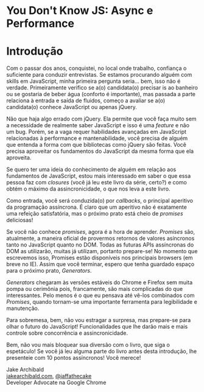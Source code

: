 # You Don't Know JS: Async e Performance
# Introdução

Com o passar dos anos, conquistei, no local onde trabalho, confiança o suficiente para conduzir entrevistas. Se estamos procurando alguém com skills em JavaScript, minha primeira pergunta seria... bem, isso não é verdade. Primeiramente verifico se a(o) candidata(o) precisar is ao banheiro ou se gostaria de beber água (conforto é importante), mas passada a parte relaciona à entrada e saída de fluidos, começo a avaliar se a(o) candidata(o) conhece JavaScript ou apenas jQuery.

Não que haja algo errado com jQuery. Ela permite que você faça muito sem a necessidade de realmente saber JavaScript e isso é uma *feature* e não um bug. Porém, se a vaga requer habilidades avançadas em JavaScript relacionadas à performance e mantenabilidade, você precisa de alguém que entenda a forma com que bibliotecas como jQuery são feitas. Você precisa aproveitar os fundamentos do JavaScript da mesma forma que ela aproveita.

Se quero ter uma ideia do conhecimento de alguém em relação aos fundamentos de JavaScript, estou mais interessado em saber o que essa pessoa faz com *closures* (você já leu este livro da série, certo?) e como obtém o máximo da assincronicidade, o que nos leva a este livro.

Como entrada, você será conduzida(o) por *callbacks*, o principal aperitivo da programação assíncrona. É claro que um aperitivo não é exatamente uma refeição satisfatória, mas o próximo prato está cheio de *promises* deliciosas!

Se você não conhece *promises*, agora é a hora de aprender. *Promises* são, atualmente, a maneira oficial de provermos retornos de valores asíncronos tanto no JavaScript quanto no DOM. Todas as futuras APIs assíncronas do DOM as utilizarão, muitas já utilizam, portanto prepare-se! No momento que escrevemos isso, Promises estão disponíveis nos principais browsers (em breve no IE). Assim que você terminar, espero que tenha guardado espaço para o próximo prato, *Generators*.

*Generators* chegaram às versões estáveis do Chrome e Firefox sem muita pompa ou cerimônia pois, francamente, são mais complicadas do que interessantes. Pelo menos é o que eu pensava até vê-los combinados com *Promises*, quando tornam-se uma importante ferramenta para legibilidade e manutenção.

Para sobremesa, bem, não vou estragar a surpresa, mas prepare-se para olhar o futuro do JavaScript! Funcionalidades que lhe darão mais e mais controle sobre concorrência e assincronicidade.

Bem, não vou mais bloquear sua diversão com o livro, que siga o espetáculo! Se você já leu alguma parte do livro antes desta introdução, lhe presenteie com 10 pontos assíncronos! Você merece!

Jake Archibald<br>
[jakearchibald.com](http://jakearchibald.com), [@jaffathecake](http://twitter.com/jaffathecake)<br>
Developer Advocate na Google Chrome

